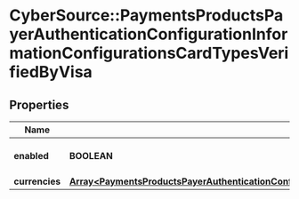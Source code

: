 # CyberSource::PaymentsProductsPayerAuthenticationConfigurationInformationConfigurationsCardTypesVerifiedByVisa

## Properties
Name | Type | Description | Notes
------------ | ------------- | ------------- | -------------
**enabled** | **BOOLEAN** |  | [optional] [default to true]
**currencies** | [**Array&lt;PaymentsProductsPayerAuthenticationConfigurationInformationConfigurationsCardTypesVerifiedByVisaCurrencies&gt;**](PaymentsProductsPayerAuthenticationConfigurationInformationConfigurationsCardTypesVerifiedByVisaCurrencies.md) |  | [optional] 



